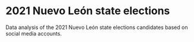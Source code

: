# 2021 Nuevo León state elections

Data analysis of the 2021 Nuevo León state elections candidates based on social media accounts.
